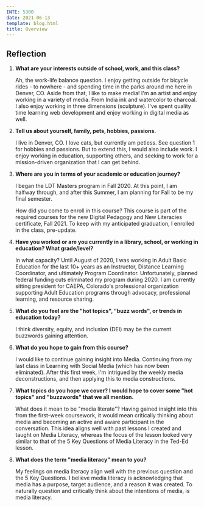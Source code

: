 ```yaml
---
INTE: 5300
date: 2021-06-13
template: blog.html
title: Overview
---
```


## Reflection

1. **What are your interests outside of school, work, and this class?**

    Ah, the work-life balance question. I enjoy getting outside for bicycle rides - to nowhere - and spending time in the parks around me here in Denver, CO. Aside from that, I like to make media! I'm an artist and enjoy working in a variety of media. From India ink and watercolor to charcoal. I also enjoy working in three dimensions (sculpture). I've spent quality time learning web development and enjoy working in digital media as well.

2. **Tell us about yourself, family, pets, hobbies, passions.**

    I live in Denver, CO. I love cats, but currently am petless. See question 1 for hobbies and passions. But to extend this, I would also include work. I enjoy working in education, supporting others, and seeking to work for a mission-driven organization that I can get behind.

3. **Where are you in terms of your academic or education journey?**

    I began the LDT Masters program in Fall 2020. At this point, I am halfway through, and after this Summer, I am planning for Fall to be my final semester.

    How did you come to enroll in this course? This course is part of the required courses for the new Digital Pedagogy and New Literacies certificate,  Fall 2021. To keep with my anticipated graduation, I enrolled in the class, pre-update.

4. **Have you worked or are you currently in a library, school, or working in education? What grade/level?**

    In what capacity? Until August of 2020, I was working in Adult Basic Education for the last 10+ years as an Instructor, Distance Learning Coordinator, and ultimately Program Coordinator. Unfortunately, planned federal funding cuts eliminated my program during 2020. I am currently sitting president for CAEPA, Colorado's professional organization supporting Adult Education programs through advocacy, professional learning, and resource sharing.

5. **What do you feel are the "hot topics", "buzz words", or trends in education today?**

    I think diversity, equity, and inclusion (DEI) may be the current buzzwords gaining attention.

6. **What do you hope to gain from this course?**

    I would like to continue gaining insight into Media. Continuing from my last class in Learning with Social Media (which has now been eliminated). After this first week, I'm intrigued by the weekly media deconstructions, and then applying this to media constructions.

7. **What topics do you hope we cover? I would hope to cover some "hot topics" and "buzzwords" that we all mention.**

    What does it mean to be "media literate"? Having gained insight into this from the first-week coursework, it would mean critically thinking about media and becoming an active and aware participant in the conversation. This idea aligns well with past lessons I created and taught on Media Literacy, whereas the focus of the lesson looked very similar to that of the 5 Key Questions of Media Literacy in the Ted-Ed lesson.

8. **What does the term "media literacy" mean to you?**

    My feelings on media literacy align well with the previous question and the 5 Key Questions. I believe media literacy is acknowledging that media has a purpose, target audience, and a reason it was created. To naturally question and critically think about the intentions of media, is media literacy.
